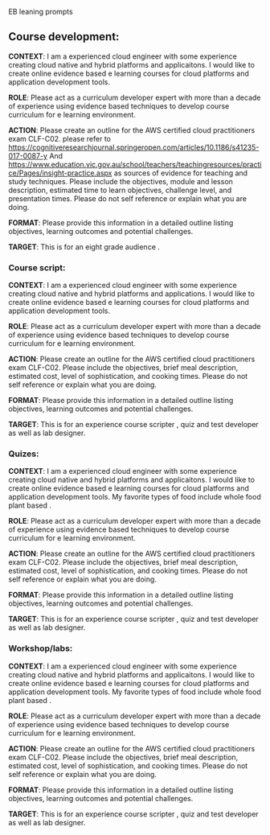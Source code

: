 EB leaning prompts

## Course development:
**CONTEXT**: I am a experienced   cloud engineer with some experience creating cloud native and hybrid platforms and applicaitons. I would like to create online evidence based e learning courses for cloud platforms and application development tools. 

**ROLE**: Please act as a curriculum developer expert with more than a decade of experience using evidence based techniques to develop course curriculum for e learning environment. 

**ACTION**: Please create an outline for the AWS certified cloud practitioners exam CLF-C02. please refer to https://cognitiveresearchjournal.springeropen.com/articles/10.1186/s41235-017-0087-y And https://www.education.vic.gov.au/school/teachers/teachingresources/practice/Pages/insight-practice.aspx as  sources of evidence for teaching and study techniques. Please include the objectives, module and lesson description, estimated time to learn objectives, challenge level, and presentation times. Please do not self reference or explain what you are doing. 

**FORMAT**: Please provide this information in a detailed outline listing objectives, learning outcomes and potential challenges. 

**TARGET**: This is for an eight grade audience .

### Course script:
**CONTEXT**: I am a experienced   cloud engineer with some experience creating cloud native and hybrid platforms and applications. I would like to create online evidence based e learning courses for cloud platforms and application development tools.

**ROLE**: Please act as a curriculum developer expert with more than a decade of experience using evidence based techniques to develop course curriculum for e learning environment. 

**ACTION**: Please create an outline for the AWS certified cloud practitioners exam CLF-C02. Please include the objectives, brief meal description, estimated cost, level of sophistication, and cooking times. Please do not self reference or explain what you are doing. 

**FORMAT**: Please provide this information in a detailed outline listing objectives, learning outcomes and potential challenges. 

**TARGET**: This is for an experience course scripter , quiz and test developer as well as lab designer.


### Quizes:
**CONTEXT**: I am a experienced   cloud engineer with some experience creating cloud native and hybrid platforms and applicaitons. I would like to create online evidence based e learning courses for cloud platforms and application development tools. My favorite types of food include whole food plant based .

**ROLE**: Please act as a curriculum developer expert with more than a decade of experience using evidence based techniques to develop course curriculum for e learning environment. 

**ACTION**: Please create an outline for the AWS certified cloud practitioners exam CLF-C02. Please include the objectives, brief meal description, estimated cost, level of sophistication, and cooking times. Please do not self reference or explain what you are doing. 

**FORMAT**: Please provide this information in a detailed outline listing objectives, learning outcomes and potential challenges. 

**TARGET**: This is for an experience course scripter , quiz and test developer as well as lab designer.


### Workshop/labs:
**CONTEXT**: I am a experienced   cloud engineer with some experience creating cloud native and hybrid platforms and applicaitons. I would like to create online evidence based e learning courses for cloud platforms and application development tools. My favorite types of food include whole food plant based .

**ROLE**: Please act as a curriculum developer expert with more than a decade of experience using evidence based techniques to develop course curriculum for e learning environment. 

**ACTION**: Please create an outline for the AWS certified cloud practitioners exam CLF-C02. Please include the objectives, brief meal description, estimated cost, level of sophistication, and cooking times. Please do not self reference or explain what you are doing. 

**FORMAT**: Please provide this information in a detailed outline listing objectives, learning outcomes and potential challenges. 

**TARGET**: This is for an experience course scripter , quiz and test developer as well as lab designer.
